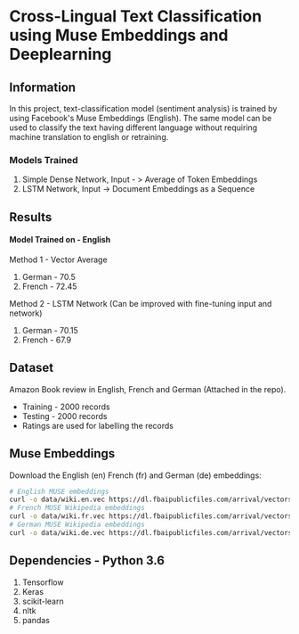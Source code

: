 # Cross-Lingual Text Classification using Muse Embeddings and Deeplearning

## Information
<p>
In this project, text-classification model (sentiment analysis) is trained by using Facebook's Muse Embeddings (English). The same model can be used to classify the text having different language without requiring machine translation to english or retraining.
</p>

### Models Trained
1. Simple Dense Network,  Input - > Average of Token Embeddings
2. LSTM Network, Input -> Document Embeddings as a Sequence


## Results
#### Model Trained on - English<br>

Method 1 - Vector Average
1. German - 70.5
2. French - 72.45

Method 2 - LSTM Network (Can be improved with fine-tuning input and network)
1. German - 70.15
2. French - 67.9

## Dataset
<p>Amazon Book review in English, French and German (Attached in the repo).</p>

* Training - 2000 records
* Testing - 2000 records
* Ratings are used for labelling the records


## Muse Embeddings
Download the English (en) French (fr) and German (de) embeddings:
```bash
# English MUSE embeddings
curl -o data/wiki.en.vec https://dl.fbaipublicfiles.com/arrival/vectors/wiki.multi.en.vec
# French MUSE Wikipedia embeddings
curl -o data/wiki.fr.vec https://dl.fbaipublicfiles.com/arrival/vectors/wiki.multi.fr.vec
# German MUSE Wikipedia embeddings
curl -o data/wiki.de.vec https://dl.fbaipublicfiles.com/arrival/vectors/wiki.multi.de.vec
```

## Dependencies - Python 3.6
1. Tensorflow
2. Keras
3. scikit-learn
4. nltk
5. pandas